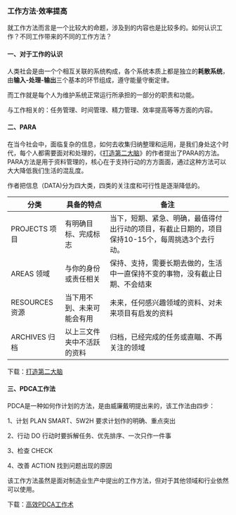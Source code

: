 ### 工作方法·效率提高



就工作方法而言是一个比较大的命题，涉及到的内容也是比较多的。如何认识工作？不同工作带来的不同的工作方法？

#### 一、对于工作的认识

人类社会是由一个个相互关联的系统构成，各个系统本质上都是独立的**耗散系统**，由**输入-处理-输出**三个基本的环节组成，遵守能量守衡定律。

而工作就是每个人为维护系统正常运行所承担的一部分的职责和功能。

与工作相关的：任务管理、时间管理、精力管理、效率提高等等方面的内容。

#### 二、PARA

在当今社会中，面临复杂的信息，如何去收集归纳整理和运用，是我们身处这个时代，每个人都需要面对和处理的，《[打造第二大脑](https://www.book123.info/detail/9787513942744)》的作者提出了PARA的方法。PARA方法是用于资料管理的，核心在于支持行动的方方面面，通过这种方法可以大大降低我们生活的混乱度。

作者把信息（DATA)分为四大类，四类的关注度和可行性是逐渐降低的。

| 分类           | 具备的特点                 | 备注                                                         |
| -------------- | -------------------------- | ------------------------------------------------------------ |
| PROJECTS  项目 | 有明确目标、完成标志       | 当下，短期、紧急、明确，最值得付出行动的项目，有截止日期的，项目保持10-15个，每周挑选3个去行动。 |
| AREAS  领域    | 与你的身份或责任相关       | 保持、支持，需要长期去做的，生活中一直保持不变的事物，没有截止日期、不会结束 |
| RESOURCES 资源 | 当下用不到、未来可能会有用 | 未来，任何感兴趣领域的资料、对未来项目有启发的资料           |
| ARCHIVES 归档  | 以上三文件夹中不活跃的资料 | 归档，已经完成的任务或直瞄、不再关注的领域                   |

下载：[打造第二大脑 ](https://www.book123.info/detail/9787513942744)

#### 三、PDCA工作法

PDCA是一种如何作计划的方法，是由威廉戴明提出来的，该工作法由四步：

1、计划 PLAN    SMART、5W2H 要求计划作的明确、重点突出

2、行动 DO  行动时要拆解任务、优先排序、一次只作一件事

3、检查 CHECK

4、改善 ACTION 找到问题出现的原因

该工作方法虽然是面对制造业生产中提出的工作方法，但对于其他领域和行业依然可以使用。

下载：[高效PDCA工作术](https://www.book123.info/detail/9787540475048)

#### 


